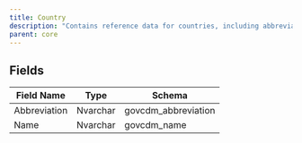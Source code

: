 ```yaml
---
title: Country
description: "Contains reference data for countries, including abbreviations and names, to support address and location management in government systems."
parent: core
---
```


## Fields

| Field Name   | Type     | Schema              |
|--------------|----------|---------------------|
| Abbreviation | Nvarchar | govcdm_abbreviation |
| Name         | Nvarchar | govcdm_name         |